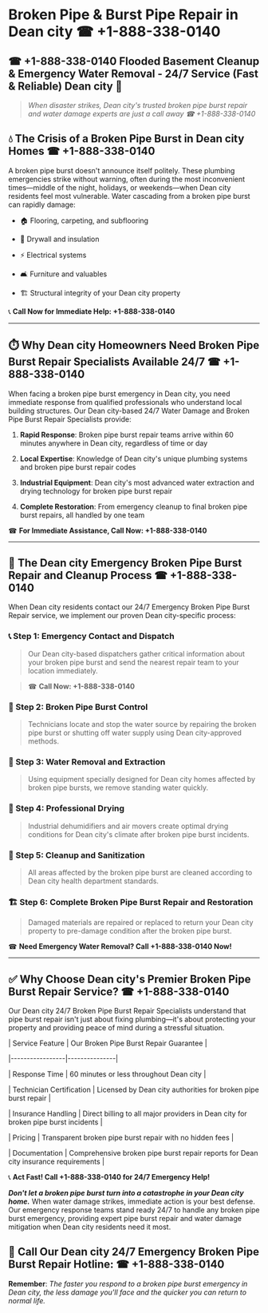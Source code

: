 # Broken Pipe & Burst Pipe Repair in Dean city ☎ +1-888-338-0140  
## ☎ +1-888-338-0140 Flooded Basement Cleanup & Emergency Water Removal - 24/7 Service (Fast & Reliable) Dean city 🚨  

> *When disaster strikes, Dean city's trusted broken pipe burst repair and water damage experts are just a call away ☎ +1-888-338-0140*  

## 💧 The Crisis of a Broken Pipe Burst in Dean city Homes ☎ +1-888-338-0140  

A broken pipe burst doesn't announce itself politely. These plumbing emergencies strike without warning, often during the most inconvenient times—middle of the night, holidays, or weekends—when Dean city residents feel most vulnerable. Water cascading from a broken pipe burst can rapidly damage:  

* 🏠 Flooring, carpeting, and subflooring  
* 🧱 Drywall and insulation  
* ⚡ Electrical systems  
* 🛋️ Furniture and valuables  
* 🏗️ Structural integrity of your Dean city property  

📞 **Call Now for Immediate Help: +1-888-338-0140**  

---  

## ⏱️ Why Dean city Homeowners Need Broken Pipe Burst Repair Specialists Available 24/7 ☎ +1-888-338-0140  

When facing a broken pipe burst emergency in Dean city, you need immediate response from qualified professionals who understand local building structures. Our Dean city-based 24/7 Water Damage and Broken Pipe Burst Repair Specialists provide:  

1. **Rapid Response**: Broken pipe burst repair teams arrive within 60 minutes anywhere in Dean city, regardless of time or day  
2. **Local Expertise**: Knowledge of Dean city's unique plumbing systems and broken pipe burst repair codes  
3. **Industrial Equipment**: Dean city's most advanced water extraction and drying technology for broken pipe burst repair  
4. **Complete Restoration**: From emergency cleanup to final broken pipe burst repairs, all handled by one team  

☎ **For Immediate Assistance, Call Now: +1-888-338-0140**  

---  

## 🔧 The Dean city Emergency Broken Pipe Burst Repair and Cleanup Process ☎ +1-888-338-0140  

When Dean city residents contact our 24/7 Emergency Broken Pipe Burst Repair service, we implement our proven Dean city-specific process:  

### 📞 Step 1: Emergency Contact and Dispatch  
> Our Dean city-based dispatchers gather critical information about your broken pipe burst and send the nearest repair team to your location immediately.  
> ☎ **Call Now: +1-888-338-0140**  

### 🚿 Step 2: Broken Pipe Burst Control  
> Technicians locate and stop the water source by repairing the broken pipe burst or shutting off water supply using Dean city-approved methods.  

### 🌊 Step 3: Water Removal and Extraction  
> Using equipment specially designed for Dean city homes affected by broken pipe bursts, we remove standing water quickly.  

### 💨 Step 4: Professional Drying  
> Industrial dehumidifiers and air movers create optimal drying conditions for Dean city's climate after broken pipe burst incidents.  

### 🧼 Step 5: Cleanup and Sanitization  
> All areas affected by the broken pipe burst are cleaned according to Dean city health department standards.  

### 🏗️ Step 6: Complete Broken Pipe Burst Repair and Restoration  
> Damaged materials are repaired or replaced to return your Dean city property to pre-damage condition after the broken pipe burst.  

☎ **Need Emergency Water Removal? Call +1-888-338-0140 Now!**  

---  

## ✅ Why Choose Dean city's Premier Broken Pipe Burst Repair Service? ☎ +1-888-338-0140  

Our Dean city 24/7 Broken Pipe Burst Repair Specialists understand that pipe burst repair isn't just about fixing plumbing—it's about protecting your property and providing peace of mind during a stressful situation.  

| Service Feature | Our Broken Pipe Burst Repair Guarantee |  
|-----------------|---------------|  
| Response Time | 60 minutes or less throughout Dean city |  
| Technician Certification | Licensed by Dean city authorities for broken pipe burst repair |  
| Insurance Handling | Direct billing to all major providers in Dean city for broken pipe burst incidents |  
| Pricing | Transparent broken pipe burst repair with no hidden fees |  
| Documentation | Comprehensive broken pipe burst repair reports for Dean city insurance requirements |  

📞 **Act Fast! Call +1-888-338-0140 for 24/7 Emergency Help!**  

***Don't let a broken pipe burst turn into a catastrophe in your Dean city home.*** When water damage strikes, immediate action is your best defense. Our emergency response teams stand ready 24/7 to handle any broken pipe burst emergency, providing expert pipe burst repair and water damage mitigation when Dean city residents need it most.  

## 📱 Call Our Dean city 24/7 Emergency Broken Pipe Burst Repair Hotline: ☎ +1-888-338-0140  

**Remember**: *The faster you respond to a broken pipe burst emergency in Dean city, the less damage you'll face and the quicker you can return to normal life.*